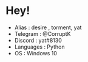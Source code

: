 
# Hey!

- Alias : desire , torment, yat
- Telegram : @CorruptK 
- Discord : yat#8130
- Languages : Python
- OS : Windows 10




